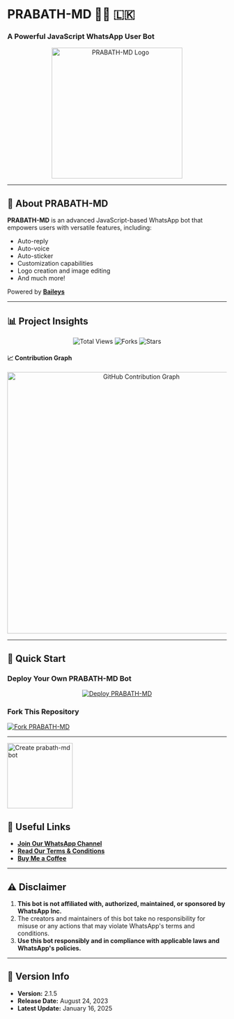 # PRABATH-MD 👨‍💻 🇱🇰  
### A Powerful JavaScript WhatsApp User Bot  

<p align="center">  
  <a href="https://telegra.ph/file/1743544c222ffd613c219.jpg">
    <img alt="PRABATH-MD Logo" src="https://telegra.ph/file/1743544c222ffd613c219.jpg" width="300">
  </a>  
</p>  

---

## 🌟 About PRABATH-MD   

**PRABATH-MD** is an advanced JavaScript-based WhatsApp bot that empowers users with versatile features, including:  
- Auto-reply  
- Auto-voice  
- Auto-sticker  
- Customization capabilities  
- Logo creation and image editing  
- And much more!  

Powered by **[Baileys](https://github.com/WhiskeySockets/Baileys)**  

---

## 📊 Project Insights  

<p align="center">  
  <img src="https://hits.seeyoufarm.com/api/count/incr/badge.svg?url=https%3A%2F%2Fgithub.com%2Ftechflare384%2FPRABATH-MD&count_bg=%2379C83D&title_bg=%23555555&icon=gitpod.svg&icon_color=%23E7E7E7&title=Views&edge_flat=false" alt="Total Views">  
  <img src="https://img.shields.io/github/forks/techflare384/PRABATH-MD?label=Forks&style=social" alt="Forks">  
  <img src="https://img.shields.io/github/stars/techflare384/PRABATH-MD?style=social" alt="Stars">  
</p>  

#### 📈 Contribution Graph  
<p align="center">  
  <img src="https://ghchart.rshah.org/techflare384" alt="GitHub Contribution Graph" width="600">  
</p>  

---

## 🚀 Quick Start  

### Deploy Your Own **PRABATH-MD Bot**  

<p align="center">  
  <a href="https://www.prabath-md-official-web.com/">  
    <img src="https://img.shields.io/badge/DEPLOY-CLICK%20HERE-brightgreen?style=for-the-badge&logo=whatsapp" alt="Deploy PRABATH-MD">  
  </a>  
</p>  

### Fork This Repository  

[![Fork PRABATH-MD](https://img.shields.io/badge/FORK%20-PRABATH%20MD-white?style=for-the-badge)](https://github.com/techflare384/PRABATH-MD/fork)  

---
<a href="https://dashboard.heroku.com/new?button-url=https%3A%2F%2Fgithub.com%2Fmbuvii%2Fjuni21&template=https%3A%2F%2Fgithub.com%2Fmbuvii%2Fjuni21.git#"><img src="https://img.shields.io/badge/DEPLOY-greeen" alt="Create prabath-md bot" width="150"></a>
## 📎 Useful Links  

- **[Join Our WhatsApp Channel](https://whatsapp.com/channel/0029Va5dJKyJpe8oqDXUjI3x)**  
- **[Read Our Terms & Conditions](https://prabath-md-terms-and-rules.vercel.app/)**  
- **[Buy Me a Coffee](https://www.buymeacoffee.com/PrabathKumara)**  

---

## ⚠️ Disclaimer  

1. **This bot is not affiliated with, authorized, maintained, or sponsored by WhatsApp Inc.**  
2. The creators and maintainers of this bot take no responsibility for misuse or any actions that may violate WhatsApp's terms and conditions.  
3. **Use this bot responsibly and in compliance with applicable laws and WhatsApp's policies.**  

---

## 📅 Version Info  

- **Version:** 2.1.5  
- **Release Date:** August 24, 2023  
- **Latest Update:** January 16, 2025  
